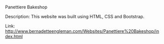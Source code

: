 Panettiere Bakeshop

Description: This website was built using HTML, CSS and Bootstrap.

Link: http://www.bernadetteengleman.com/Websites/Panettiere%20Bakeshop/index.html
